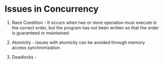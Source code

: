 # Issues in Concurrency

1. Race Condition -  It occurs when two or more operation must execute in the correct order, but the program has not been written so that the order is guaranteed or maintained.

2. Atomicity - issues with atomicity can be avoided through memory access synchronization

3. Deadlocks - 
